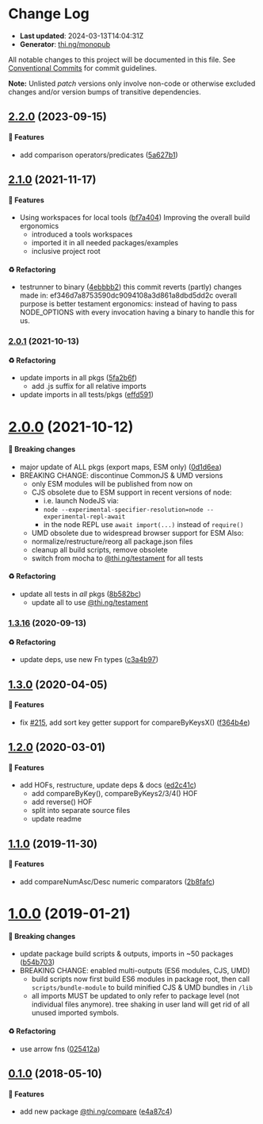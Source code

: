 # Change Log

- **Last updated**: 2024-03-13T14:04:31Z
- **Generator**: [thi.ng/monopub](https://thi.ng/monopub)

All notable changes to this project will be documented in this file.
See [Conventional Commits](https://conventionalcommits.org/) for commit guidelines.

**Note:** Unlisted _patch_ versions only involve non-code or otherwise excluded changes
and/or version bumps of transitive dependencies.

## [2.2.0](https://github.com/thi-ng/umbrella/tree/@thi.ng/compare@2.2.0) (2023-09-15)

#### 🚀 Features

- add comparison operators/predicates ([5a627b1](https://github.com/thi-ng/umbrella/commit/5a627b1))

## [2.1.0](https://github.com/thi-ng/umbrella/tree/@thi.ng/compare@2.1.0) (2021-11-17)

#### 🚀 Features

- Using workspaces for local tools ([bf7a404](https://github.com/thi-ng/umbrella/commit/bf7a404))
  Improving the overall build ergonomics
  - introduced a tools workspaces
  - imported it in all needed packages/examples
  - inclusive project root

#### ♻️ Refactoring

- testrunner to binary ([4ebbbb2](https://github.com/thi-ng/umbrella/commit/4ebbbb2))
  this commit reverts (partly) changes made in:
  ef346d7a8753590dc9094108a3d861a8dbd5dd2c
  overall purpose is better testament ergonomics:
  instead of having to pass NODE_OPTIONS with every invocation
  having a binary to handle this for us.

### [2.0.1](https://github.com/thi-ng/umbrella/tree/@thi.ng/compare@2.0.1) (2021-10-13)

#### ♻️ Refactoring

- update imports in all pkgs ([5fa2b6f](https://github.com/thi-ng/umbrella/commit/5fa2b6f))
  - add .js suffix for all relative imports
- update imports in all tests/pkgs ([effd591](https://github.com/thi-ng/umbrella/commit/effd591))

# [2.0.0](https://github.com/thi-ng/umbrella/tree/@thi.ng/compare@2.0.0) (2021-10-12)

#### 🛑 Breaking changes

- major update of ALL pkgs (export maps, ESM only) ([0d1d6ea](https://github.com/thi-ng/umbrella/commit/0d1d6ea))
- BREAKING CHANGE: discontinue CommonJS & UMD versions
  - only ESM modules will be published from now on
  - CJS obsolete due to ESM support in recent versions of node:
    - i.e. launch NodeJS via:
    - `node --experimental-specifier-resolution=node --experimental-repl-await`
    - in the node REPL use `await import(...)` instead of `require()`
  - UMD obsolete due to widespread browser support for ESM
  Also:
  - normalize/restructure/reorg all package.json files
  - cleanup all build scripts, remove obsolete
  - switch from mocha to [@thi.ng/testament](https://github.com/thi-ng/umbrella/tree/main/packages/testament) for all tests

#### ♻️ Refactoring

- update all tests in _all_ pkgs ([8b582bc](https://github.com/thi-ng/umbrella/commit/8b582bc))
  - update all to use [@thi.ng/testament](https://github.com/thi-ng/umbrella/tree/main/packages/testament)

### [1.3.16](https://github.com/thi-ng/umbrella/tree/@thi.ng/compare@1.3.16) (2020-09-13)

#### ♻️ Refactoring

- update deps, use new Fn types ([c3a4b97](https://github.com/thi-ng/umbrella/commit/c3a4b97))

## [1.3.0](https://github.com/thi-ng/umbrella/tree/@thi.ng/compare@1.3.0) (2020-04-05)

#### 🚀 Features

- fix [#215](https://github.com/thi-ng/umbrella/issues/215), add sort key getter support for compareByKeysX() ([f364b4e](https://github.com/thi-ng/umbrella/commit/f364b4e))

## [1.2.0](https://github.com/thi-ng/umbrella/tree/@thi.ng/compare@1.2.0) (2020-03-01)

#### 🚀 Features

- add HOFs, restructure, update deps & docs ([ed2c41c](https://github.com/thi-ng/umbrella/commit/ed2c41c))
  - add compareByKey(), compareByKeys2/3/4() HOF
  - add reverse() HOF
  - split into separate source files
  - update readme

## [1.1.0](https://github.com/thi-ng/umbrella/tree/@thi.ng/compare@1.1.0) (2019-11-30)

#### 🚀 Features

- add compareNumAsc/Desc numeric comparators ([2b8fafc](https://github.com/thi-ng/umbrella/commit/2b8fafc))

# [1.0.0](https://github.com/thi-ng/umbrella/tree/@thi.ng/compare@1.0.0) (2019-01-21)

#### 🛑 Breaking changes

- update package build scripts & outputs, imports in ~50 packages ([b54b703](https://github.com/thi-ng/umbrella/commit/b54b703))
- BREAKING CHANGE: enabled multi-outputs (ES6 modules, CJS, UMD)
  - build scripts now first build ES6 modules in package root, then call
    `scripts/bundle-module` to build minified CJS & UMD bundles in `/lib`
  - all imports MUST be updated to only refer to package level
    (not individual files anymore). tree shaking in user land will get rid of
    all unused imported symbols.

#### ♻️ Refactoring

- use arrow fns ([025412a](https://github.com/thi-ng/umbrella/commit/025412a))

## [0.1.0](https://github.com/thi-ng/umbrella/tree/@thi.ng/compare@0.1.0) (2018-05-10)

#### 🚀 Features

- add new package [@thi.ng/compare](https://github.com/thi-ng/umbrella/tree/main/packages/compare) ([e4a87c4](https://github.com/thi-ng/umbrella/commit/e4a87c4))
